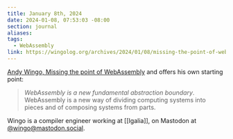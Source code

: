 ```yaml
---
title: January 8th, 2024
date: 2024-01-08, 07:53:03 -08:00
section: journal
aliases: 
tags:
  - WebAssembly
link: https://wingolog.org/archives/2024/01/08/missing-the-point-of-webassembly
---
```

[Andy Wingo, Missing the point of WebAssembly](https://wingolog.org/archives/2024/01/08/missing-the-point-of-webassembly) and offers his own starting point:

> _WebAssembly is a new fundamental abstraction boundary_. WebAssembly is a new way of dividing computing systems into pieces and of composing systems from parts.

Wingo is a compiler engineer working at [[Igalia]], on Mastodon at [@wingo@mastodon.social](https://mastodon.social/@wingo).